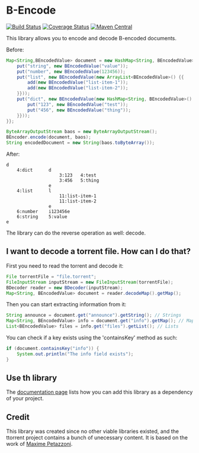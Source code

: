 B-Encode
========

[![Build Status](https://travis-ci.org/adaxi/Bencode.svg?branch=master)](https://travis-ci.org/adaxi/Bencode) [![Coverage Status](https://coveralls.io/repos/github/adaxi/Bencode/badge.svg?branch=master)](https://coveralls.io/github/adaxi/Bencode?branch=master) [![Maven Central](https://maven-badges.herokuapp.com/maven-central/be.adaxisoft/Bencode/badge.svg)](http://adaxi.github.io/Bencode/dependency-info.html)

This library allows you to encode and decode B-encoded documents.

Before:

```java
Map<String,BEncodedValue> document = new HashMap<String, BEncodedValue>() {{
    put("string", new BEncodedValue("value"));
    put("number", new BEncodedValue(123456));
    put("list", new BEncodedValue(new ArrayList<BEncodedValue>() {{
        add(new BEncodedValue("list-item-1"));
        add(new BEncodedValue("list-item-2"));
    }}));
    put("dict", new BEncodedValue(new HashMap<String, BEncodedValue>() {{
        put("123", new BEncodedValue("test"));
        put("456", new BEncodedValue("thing"));
    }}));
}};

ByteArrayOutputStream baos = new ByteArrayOutputStream();
BEncoder.encode(document, baos);
String encodedDocument = new String(baos.toByteArray());
```

After:

```
d
	4:dict		d
					3:123	4:test
					3:456	5:thing
				e
	4:list		l
					11:list-item-1
					11:list-item-2
				e
	6:number	i123456e
	6:string	5:value
e
```

The library can do the reverse operation as well: decode.

I want to decode a torrent file. How can I do that?
---------------------------------------------------

First you need to read the torrent and decode it:

```java
File torrentFile = "file.torrent";
FileInputStream inputStream = new FileInputStream(torrentFile);
BDecoder reader = new BDecoder(inputStream);
Map<String, BEncodedValue> document = reader.decodeMap().getMap();
```

Then you can start extracting information from it:

```java
String announce = document.get("announce").getString(); // Strings
Map<String, BEncodedValue> info = document.get("info").getMap(); // Maps
List<BEncodedValue> files = info.get("files").getList(); // Lists
```

You can check if a key exists using the 'containsKey' method as such:

```java
if (document.containsKey("info")) {
    System.out.println("The info field exists");
}
```

Use th library
--------------

The [documentation page](http://adaxi.github.io/Bencode/dependency-info.html) lists how you can add this library
as a dependency of your project.

Credit
------

This library was created since no other viable libraries existed, and the ttorrent
project contains a bunch of unecessary content. It is based on the work of [Maxime Petazzoni](https://github.com/mpetazzoni/ttorrent).
